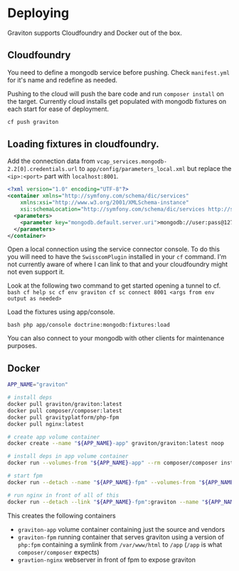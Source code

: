 # Deploying

Graviton supports Cloudfoundry and Docker out of the box.

## Cloudfoundry 

You need to define a mongodb service before pushing. Check ``manifest.yml`` for it's name and
redefine as needed.

Pushing to the cloud will push the bare code and run ``composer install`` on the target. 
Currently cloud installs get populated with mongodb fixtures on each start for ease of deployment.

```bash
cf push graviton
```

## Loading fixtures in cloudfoundry.

Add the connection data from ``vcap_services.mongodb-2.2[0].credentials.url``
to ``app/config/parameters_local.xml`` but replace the ``<ip>:<port>``
part with ``localhost:8001``.

```xml
<?xml version="1.0" encoding="UTF-8"?>
<container xmlns="http://symfony.com/schema/dic/services"
    xmlns:xsi="http://www.w3.org/2001/XMLSchema-instance"
    xsi:schemaLocation="http://symfony.com/schema/dic/services http://symfony.com/schema/dic/services/services-1.0.xsd">
  <parameters>
    <parameter key="mongodb.default.server.uri">mongodb://user:pass@127.0.0.1:8001/db</parameter>
  </parameters>
</container>
```

Open a local connection using the service connector console.  To
do this you will need to have the ``SwisscomPlugin`` installed in
your ``cf`` command. I'm not currently aware of where I can link to
that and your cloudfoundry might not even support it. 

Look at the following two command to get started opening a tunnel
to cf.
``bash
cf help sc
cf env graviton
cf sc connect 8001 <args from env output as needed>
``

Load the fixtures using app/console.

``bash
php app/console doctrine:mongodb:fixtures:load
``

You can also connect to your mongodb with other clients for maintenance
purposes.

## Docker

```bash
APP_NAME="graviton"

# install deps
docker pull graviton/graviton:latest
docker pull composer/composer:latest
docker pull gravityplatform/php-fpm
docker pull nginx:latest

# create app volume container
docker create --name "${APP_NAME}-app" graviton/graviton:latest noop

# install deps in app volume container
docker run --volumes-from "${APP_NAME}-app" --rm composer/composer install --ignore-platform-reqs

# start fpm 
docker run --detach --name "${APP_NAME}-fpm" --volumes-from "${APP_NAME}-app" gravityplatform/php-fpm

# run nginx in front of all of this
docker run --detach --link "${APP_NAME}-fpm":graviton --name "${APP_NAME}-nginx" --publish 80 nginx:latest
```

This creates the following containers

* ``graviton-app`` volume container containing just the source and vendors
* ``graviton-fpm`` running container that serves graviton using a version of ``php:fpm`` containing a symlink from ``/var/www/html`` to ``/app`` (``/app`` is what ``composer/composer`` expects)
* ``gravtion-nginx`` webserver in front of fpm to expose graviton

